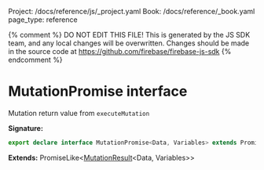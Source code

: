 Project: /docs/reference/js/_project.yaml
Book: /docs/reference/_book.yaml
page_type: reference

{% comment %}
DO NOT EDIT THIS FILE!
This is generated by the JS SDK team, and any local changes will be
overwritten. Changes should be made in the source code at
https://github.com/firebase/firebase-js-sdk
{% endcomment %}

# MutationPromise interface
Mutation return value from `executeMutation`

<b>Signature:</b>

```typescript
export declare interface MutationPromise<Data, Variables> extends PromiseLike<MutationResult<Data, Variables>> 
```
<b>Extends:</b> PromiseLike&lt;[MutationResult](./data-connect.mutationresult.md#mutationresult_interface)<!-- -->&lt;Data, Variables&gt;&gt;

